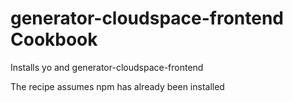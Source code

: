generator-cloudspace-frontend Cookbook
================
Installs yo and generator-cloudspace-frontend

The recipe assumes npm has already been installed